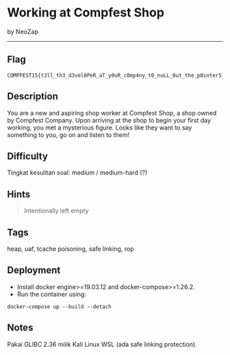 # Working at Compfest Shop

by NeoZap

---

## Flag

```
COMPFEST15{t3ll_th3_d3vel0PeR_aT_y0uR_c0mp4ny_t0_nuLL_0ut_the_p0inter5_plzzz_f41e6ac0}
```

## Description
You are a new and aspiring shop worker at Compfest Shop, a shop owned by Compfest Company. Upon arriving at the shop to begin your first day working, you met a mysterious figure. Looks like they want to say something to you, go on and listen to them!


## Difficulty
Tingkat kesulitan soal: medium / medium-hard (?)

## Hints
> Intentionally left empty

## Tags
heap, uaf, tcache poisoning, safe linking, rop

## Deployment
- Install docker engine>=19.03.12 and docker-compose>=1.26.2.
- Run the container using:
```
docker-compose up --build --detach
```

## Notes
Pakai GLIBC 2.36 milik Kali Linux WSL (ada safe linking protection).